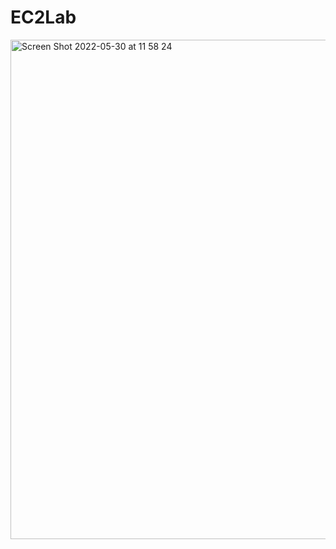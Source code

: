 # EC2Lab
<img width="799" alt="Screen Shot 2022-05-30 at 11 58 24" src="https://user-images.githubusercontent.com/103466963/171030603-3fb17ce9-abee-4804-a4bc-9c5cd0698536.png">
